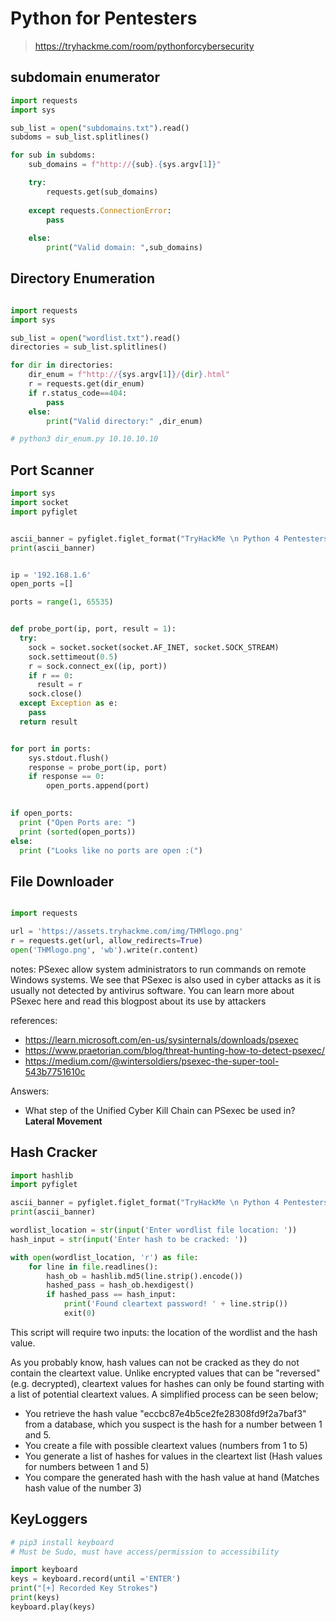 # Python for Pentesters
> https://tryhackme.com/room/pythonforcybersecurity


## subdomain enumerator
```py
import requests 
import sys 

sub_list = open("subdomains.txt").read() 
subdoms = sub_list.splitlines()

for sub in subdoms:
    sub_domains = f"http://{sub}.{sys.argv[1]}" 

    try:
        requests.get(sub_domains)
    
    except requests.ConnectionError: 
        pass
    
    else:
        print("Valid domain: ",sub_domains)   

```


## Directory Enumeration
```py

import requests 
import sys 

sub_list = open("wordlist.txt").read() 
directories = sub_list.splitlines()

for dir in directories:
    dir_enum = f"http://{sys.argv[1]}/{dir}.html" 
    r = requests.get(dir_enum)
    if r.status_code==404: 
        pass
    else:
        print("Valid directory:" ,dir_enum)

# python3 dir_enum.py 10.10.10.10
```



## Port Scanner

```py
import sys
import socket
import pyfiglet


ascii_banner = pyfiglet.figlet_format("TryHackMe \n Python 4 Pentesters \nPort Scanner")
print(ascii_banner)


ip = '192.168.1.6' 
open_ports =[] 

ports = range(1, 65535)


def probe_port(ip, port, result = 1): 
  try: 
    sock = socket.socket(socket.AF_INET, socket.SOCK_STREAM) 
    sock.settimeout(0.5) 
    r = sock.connect_ex((ip, port))   
    if r == 0: 
      result = r 
    sock.close() 
  except Exception as e: 
    pass 
  return result


for port in ports: 
    sys.stdout.flush() 
    response = probe_port(ip, port) 
    if response == 0: 
        open_ports.append(port) 
    

if open_ports: 
  print ("Open Ports are: ") 
  print (sorted(open_ports)) 
else: 
  print ("Looks like no ports are open :(")
```


## File Downloader
```py

import requests

url = 'https://assets.tryhackme.com/img/THMlogo.png'
r = requests.get(url, allow_redirects=True)
open('THMlogo.png', 'wb').write(r.content)

```

notes:
PSexec allow system administrators to run commands on remote Windows systems. We see that PSexec is also used in cyber attacks as it is usually not detected by antivirus software. You can learn more about PSexec here and read this blogpost about its use by attackers

references:
- https://learn.microsoft.com/en-us/sysinternals/downloads/psexec
- https://www.praetorian.com/blog/threat-hunting-how-to-detect-psexec/
- https://medium.com/@wintersoldiers/psexec-the-super-tool-543b7751610c


Answers:
- What step of the Unified Cyber Kill Chain can PSexec be used in?
**Lateral Movement**

## Hash Cracker

```py
import hashlib
import pyfiglet

ascii_banner = pyfiglet.figlet_format("TryHackMe \n Python 4 Pentesters \n HASH CRACKER for MD 5")
print(ascii_banner)

wordlist_location = str(input('Enter wordlist file location: '))
hash_input = str(input('Enter hash to be cracked: '))

with open(wordlist_location, 'r') as file:
    for line in file.readlines():
        hash_ob = hashlib.md5(line.strip().encode())
        hashed_pass = hash_ob.hexdigest()
        if hashed_pass == hash_input:
            print('Found cleartext password! ' + line.strip())
            exit(0)
```
This script will require two inputs: the location of the wordlist and the hash value.

As you probably know, hash values can not be cracked as they do not contain the cleartext value. Unlike encrypted values that can be "reversed" (e.g. decrypted), cleartext values for hashes can only be found starting with a list of potential cleartext values. A simplified process can be seen below;

- You retrieve the hash value "eccbc87e4b5ce2fe28308fd9f2a7baf3" from a database, which you suspect is the hash for a number between 1 and 5.
- You create a file with possible cleartext values (numbers from 1 to 5)
- You generate a list of hashes for values in the cleartext list (Hash values for numbers between 1 and 5)
- You compare the generated hash with the hash value at hand (Matches hash value of the number 3)


## KeyLoggers
```py
# pip3 install keyboard
# Must be Sudo, must have access/permission to accessibility

import keyboard
keys = keyboard.record(until ='ENTER')
print("[+] Recorded Key Strokes")
print(keys)
keyboard.play(keys)
```